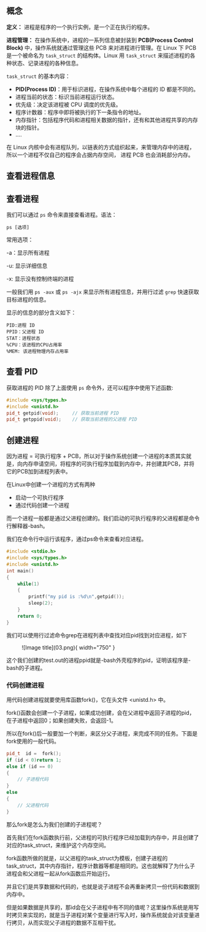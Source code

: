 
## **概念**

**定义：** 进程是程序的一个执行实例，是一个正在执行的程序。

**进程管理：** 在操作系统中，进程的一系列信息被封装到 **PCB(Process Control Block)** 中，操作系统就通过管理这些 PCB 来对进程进行管理。在 Linux 下 PCB 是一个被命名为 `task_struct` 的结构体。Linux 用 `task_struct` 来描述进程的各种状态、记录进程的各种信息。

`task_struct` 的基本内容：

- **PID(Process ID)**：用于标识进程，在操作系统中每个进程的 ID 都是不同的。
- 进程当前的状态：标识当前进程运行状态。
- 优先级：决定该进程被 CPU 调度的优先级。
- 程序计数器：程序中即将被执行的下一条指令的地址。
- 内存指针：包括程序代码和进程相关数据的指针，还有和其他进程共享的内存块的指针。
- ....

在 Linux 内核中会有进程队列，以链表的方式组织起来，来管理内存中的进程，所以一个进程不仅自己的程序会占据内存空间， 进程 PCB 也会消耗部分内存。


## **查看进程信息**

## **查看进程**

<!-- **方法一：**
在Linux下我们可以访问根目录下的/proc文件夹，每当创建一个新的进程，都会在该目录下创建对应的文件夹，对应进程的文件夹里会有许多信息文件，我们先来认识两个。

![](02.png)

**exe**就相当于Windows下的快捷方式，记录的是该进程可执行文件的路径。

**cwd**(current working director)就是该文件的工作目录，也就是文件操作时所说的当前目录，我们可以通过chdir()函数来改变一份代码的工作目录，其函数原型为：
```cpp
void chdir(const char* newdir)
```

**方法二：** -->

我们可以通过 `ps` 命令来直接查看进程。语法：

```
ps [选项]
```

常用选项：

-a：显示所有进程

-u: 显示详细信息

-x: 显示没有控制终端的进程


一般我们用 `ps -aux` 或 `ps -ajx` 来显示所有进程信息，并用行过滤 `grep` 快速获取目标进程的信息。

显示的信息的部分含义如下：
```
PID:进程 ID
PPID：父进程 ID
STAT：进程状态
%CPU：该进程的CPU占用率
%MEM: 该进程物理内存占用率
```

## **查看 PID**

获取进程的 PID 除了上面使用 `ps` 命令外，还可以程序中使用下述函数:

```cpp
#include <sys/types.h>
#include <unistd.h>
pid_t getpid(void);     // 获取当前进程 PID
pid_t getppid(void);    // 获取当前进程的父进程 PID
```

## **创建进程**

因为进程 = 可执行程序 + PCB，所以对于操作系统创建一个进程的本质其实就是，向内存申请空间，将程序的可执行程序加载到内存中，并创建其PCB，并将它的PCB加到进程列表中。


在Linux中创建一个进程的方式有两种
- 启动一个可执行程序
- 通过代码创建一个进程

而一个进程一般都是通过父进程创建的。我们启动的可执行程序的父进程都是命令行解释器-bash。

我们在命令行中运行该程序，通过ps命令来查看对应进程。

```cpp
#include <stdio.h>    
#include <sys/types.h>    
#include <unistd.h>    
int main()    
{    
    while(1)    
    {    
        printf("my pid is :%d\n",getpid());     
        sleep(2);    
    }       
    return 0;    
}  
```

我们可以使用行过滤命令grep在进程列表中查找对应pid找到对应进程，如下

<figure markdown="span">
  ![Image title](03.png){ width="750" }
</figure>

<!-- <div align="center"><img src="./03.png"width="750"></div> -->

这个我们创建的test.out的进程ppid就是-bash外壳程序的pid，证明该程序是-bash的子进程。


### **代码创建进程**

用代码创建进程就要使用库函数fork()，它在头文件 <unistd.h\> 中。

fork()函数会创建一个子进程，如果成功创建，会在父进程中返回子进程的pid，在子进程中返回0；如果创建失败，会返回-1。

所以在fork()后一般要加一个判断，来区分父子进程，来完成不同的任务。下面是fork使用的一般代码。


```cpp
pid_t  id =  fork();  
if (id < 0)return 1;  
else if (id == 0)  
{  
    // 子进程代码  
}  
else                                           
{                   
    // 父进程代码 
}
```

那么fork是怎么为我们创建的子进程呢？

首先我们在fork函数执行前，父进程的可执行程序已经加载到内存中，并且创建了对应的task_struct，来维护这个内存空间。

fork函数所做的就是，以父进程的task_struct为模板，创建子进程的task_struct，其中内存指针，程序计数器等都是相同的。这也就解释了为什么子进程会和父进程一起从fork函数后开始运行。

并且它们是共享数据和代码的，也就是说子进程不会再重新拷贝一份代码和数据到内存中。

但是如果数据是共享的，那id会在父子进程中有不同的值呢？这里操作系统是用写时拷贝来实现的，就是当子进程对某个变量进行写入时，操作系统就会对该变量进行拷贝，从而实现父子进程的数据不互相干扰。